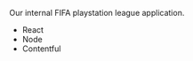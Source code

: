 Our internal FIFA playstation league application.
<ul>
<li>React</li>
<li>Node</li>
<li>Contentful</li>
</ul>